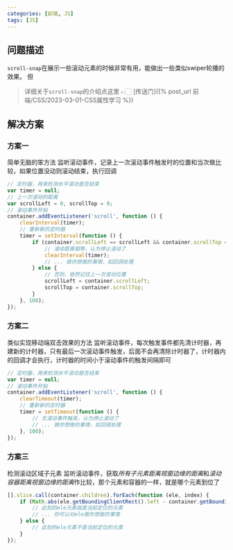 ```yaml
---
categories: [前端, JS]
tags: [JS]
---
```


## 问题描述

`scroll-snap`在展示一些滚动元素的时候非常有用，能做出一些类似swiper轮播的效果。
但
>详细关于`scroll-snap`的介绍点这里 👉🏻 [传送门]({% post_url 前端/CSS/2023-03-01-CSS属性学习 %})

## 解决方案

### 方案一

简单无脑的笨方法
监听滚动事件，记录上一次滚动事件触发时的位置和当次做比较，如果位置没动则滚动结束，执行回调
```javascript
// 定时器，用来检测水平滚动是否结束
var timer = null;
// 上一次滚动的距离
var scrollLeft = 0, scrollTop = 0;
// 滚动事件开始
container.addEventListener('scroll', function () {
    clearInterval(timer);
    // 重新新的定时器
    timer = setInterval(function () {
        if (container.scrollLeft == scrollLeft && container.scrollTop == scrollTop) {
            // 滚动距离相等，认为停止滚动了
            clearInterval(timer);
            // ... 做你想做的事情，如回调处理
        } else {
            // 否则，依然记住上一次滚动位置
            scrollLeft = container.scrollLeft;
            scrollTop = container.scrollTop;
        }
    }, 100);
});
```

### 方案二

类似实现移动端双击效果的方法
监听滚动事件，每次触发事件都先清计时器，再建新的计时器，只有最后一次滚动事件触发，后面不会再清除计时器了，计时器内的回调才会执行，计时器的时间小于滚动事件的触发间隔即可
```javascript
// 定时器，用来检测水平滚动是否结束
var timer = null;
// 滚动事件开始
container.addEventListener('scroll', function () {
    clearTimeout(timer);
    // 重新新的定时器
    timer = setTimeout(function () {
        // 无滚动事件触发，认为停止滚动了
        // ... 做你想做的事情，如回调处理
    }, 100);
});
```

### 方案三

检测滚动区域子元素
监听滚动事件，获取*所有子元素距离视窗边缘的距离*和*滚动容器距离视窗边缘的距离*作比较，那个元素和容器的一样，就是哪个元素到位了
```javascript
[].slice.call(container.children).forEach(function (ele, index) {
    if (Math.abs(ele.getBoundingClientRect().left - container.getBoundingClientRect().left) < 10) {
        // 此刻的ele元素就是当前定位的元素
        // ... 你可以对ele做你想做的事情
    } else {
        // 此刻的ele元素不是当前定位的元素
    }
});
```

